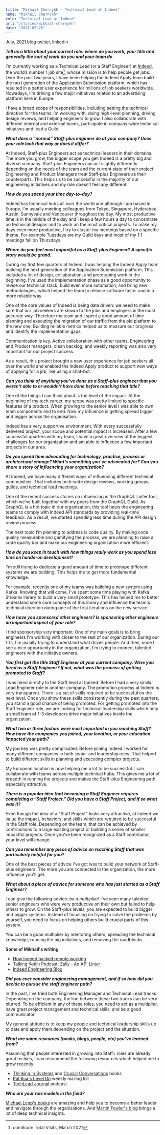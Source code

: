 ```yaml
---
title: "Mikhail Chernykh - Technical Lead at Indeed"
name: "Mikhail Chernykh"
role: "Technical Lead at Indeed"
url: "/stories/mikhail-chernykh"
date: "2021-07-25"
---
```



<span class="date">July, 2021</span>
[blog](https://netme.dev)
[twitter](https://twitter.com/netme),
[linkedin](https://www.linkedin.com/in/chernykh/)


**_Tell us a little about your current role: where do you work, your title and generally the sort of work do you and your team do._**

I’m currently working as a Technical Lead (or a Staff Engineer) at [Indeed](https://indeed.com), the world’s number 1 job site[^1], whose mission is to help people get jobs. Over the past two years, I have been helping the Indeed Apply team build the next generation of the Application Submission platform, which has resulted in a better user experience for millions of job seekers worldwide. Nowadays, I’m driving a few major initiatives related to an advertising platform here in Europe.

I have a broad scope of responsibilities, including setting the technical direction for the teams I’m working with, doing high-level planning, driving design reviews, and helping engineers to grow. I also collaborate with different internal and external teams, participate in company-wide technical initiatives and lead a Guild.

[^1]: comScore Total Visits, March 2021


**_What does a “normal” Staff-plus engineer do at your company? Does your role look that way or does it differ?_**

At Indeed, Staff-plus Engineers act as technical leaders in their domains. The more you grow, the bigger scope you get. Indeed is a pretty big and diverse company. Staff-plus Engineers can act slightly differently depending on the needs of the team and the current state of their project. Engineering and Product Managers treat Staff-plus Engineers as their counterparts. This helps us to be successful in the majority of our engineering initiatives and my role doesn’t feel any different.


**_How do you spend your time day-to-day?_**

Indeed has technical hubs all over the world and although I am based in Europe, I’m usually meeting colleagues from Tokyo, Singapore, Hyderabad, Austin, Sunnyvale and Vancouver throughout the day. My most productive time is in the middle of the day and I keep a few hours a day to concentrate on technical designs and to work on the most critical projects. To make my days even more productive, I try to cluster my meetings based on a specific theme. For example Tuesdays are my Guild days and most of my 1:1 meetings fall on Thursdays.


**_Where do you feel most impactful as a Staff-plus Engineer? A specific story would be grand._**

During my first few quarters at Indeed, I was helping the Indeed Apply team building the next generation of the Application Submission platform. This included a lot of design, collaboration, and prototyping work in the beginning. I’ve used the implementation phase as a good opportunity to revise our technical stack, build even more automation, and bring new methodologies, which helped the team to release software faster and in a more reliable way.

One of the core values of Indeed is being data driven: we need to make sure that our job seekers are shown to the jobs and employers in the most accurate way. Therefore my team and I spent a good amount of time planning and executing the migration of our traffic from the old platform to the new one. Building reliable metrics helped us to measure our progress and identify the implementation gaps.

Communication is key. Active collaboration with other teams, Engineering and Product managers, clean backlog, and weekly reporting was also very important for our project success.

As a result, this project brought a new user experience for job seekers all over the world and enabled the Indeed Apply product to support new ways of applying for a job, like using a chat-bot.


**_Can you think of anything you’ve done as a Staff-plus engineer that you weren’t able to or wouldn’t have done before reaching that title?_**

One of the things I can think about is the level of the impact. At the beginning of my tech career, my scope was pretty limited to specific features of a product. When growing to the senior level I was able to own team components end to end. Now my influence is getting spread bigger and bigger across the organisation.

Indeed has a very supportive environment. With every successfully delivered project, your scope and potential impact is increased. After a few successful quarters with my team, I have a great overview of the biggest challenges for our organization and am able to influence a few important projects in our area.


**_Do you spend time advocating for technology, practice, process or architectural change? What’s something you’ve advocated for? Can you share a story of influencing your organization?_**

At Indeed, we have many different ways of influencing different technical communities. That includes tech-wide design reviews, working groups, guilds, and technical lead meetings.

One of the recent success stories on influencing is the GraphQL Linter tool, which we’ve built together with my peers from the GraphQL Guild. As GraphQL is a hot topic in our organization, this tool helps the engineering teams to comply with Indeed API standards by providing real-time feedback. As a result, we started spending less time during the API design review process.

The next topic I’m planning to address is code quality. By making code quality measurable and gamifying the process, we are planning to raise a code quality bar and make our engineering organization more efficient.


**_How do you keep in touch with how things really work as you spend less time on hands-on development?_**

I'm still trying to dedicate a good amount of time to prototype different systems we are building. This helps me to get more fundamental knowledge.

For example, recently one of my teams was building a new system using Kafka. Knowing that will come, I've spent some time playing with Kafka Streams library to build a very small prototype. This has helped me to better understand some core concepts of this library and influence the team's technical direction during one of the first iterations on the new service.


**_How have you sponsored other engineers? Is sponsoring other engineers an important aspect of your role?_**

I find sponsorship very important. One of my main goals is to bring engineers I'm working with closer to the rest of our organization. During our 1:1s, I'm usually trying to understand what drives people. And then, once I see a nice opportunity in the organization, I'm trying to connect talented engineers with the initiative owners.


**_You first got the title Staff Engineer at your current company. Were you hired as a Staff Engineer? If not, what was the process of getting promoted to Staff?_**

I was hired directly to the Staff level at Indeed. Before I had a very similar Lead Engineer role in another company. The promotion process at Indeed is very transparent. There is a set of skills required to be successful on the next level. Once you show these skills consistently during the past quarters, you stand a good chance of being promoted. For getting promoted into the Staff Engineer role, we are looking for technical leadership skills which help a small team of 1-3 developers drive major initiatives inside the organization.


**_What two or three factors were most important in you reaching Staff? How have the companies you joined, your location, or your education impacted your path?_**

My journey was pretty complicated. Before joining Indeed I worked for many different companies in both senior and leadership roles. That helped to build different skills in planning and executing complex projects.

My European location is now helping me a lot to be successful. I can collaborate with teams across multiple technical hubs. This gives me a lot of breadth in running the projects and makes the Staff-plus Engineering path especially attractive.


**_There is a popular idea that becoming a Staff Engineer requires completing a “Staff Project.” Did you have a Staff Project, and if so what was it?_**

Even though the idea of a "Staff Project" looks very attractive, at Indeed we value the impact, behaviors, and skills which are required to be successful in the Staff role. Depending on the team, that can be achieved by contributions to a large existing project or building a series of smaller impactful projects. Once you've been recognized as a Staff contributor, your level will change.


**_Can you remember any piece of advice on reaching Staff that was particularly helpful for you?_**

One of the best pieces of advice I've got was to build your network of Staff-plus engineers. The more you are connected in the organization, the more influence you'll get.


**_What about a piece of advice for someone who has just started as a Staff Engineer?_**

I can give the following advice: _be a multiplier!_ I've seen many talented senior engineers who were very productive on their own but failed to help others to grow. On the Staff-plus levels, you are expected to build bigger and bigger systems. Instead of focusing on trying to solve the problems by yourself, you need to focus on helping others build crucial parts of this system.

You can be a good multiplier by mentoring others, spreading the technical knowledge, running the big initiatives, and removing the roadblocks.


<div class="pull">
<p><strong>Some of Mikhail's writing</strong></p>
<ul>
<li><a href="https://inside.indeed.jobs/how-indeed-hacked-remote-working/">How Indeed hacked remote working</a></li>
<li><a href="https://talkingkotlin.com/Zally-An-API-Linter/">Talking Kotlin Podcast: Zally - An API Linter</a></li>
<li><a href="https://engineering.indeedblog.com/blog/">Indeed Engineering Blog</a></li>
</ul>
</div>

**_Did you ever consider engineering management, and if so how did you decide to pursue the staff engineer path?_**

In the past, I've tried both Engineering Manager and Technical Lead tracks. Depending on the company, the line between these two tracks can be very blurred. To be efficient in any of these roles, you need to act as a multiplier, have great project management and technical skills, and be a good communicator.

My general attitude is to keep my people and technical leadership skills up to date and apply them depending on the project and the situation.


**_What are some resources (books, blogs, people, etc) you’ve learned from?_**

Assuming that people interested in growing into Staff+ roles are already great techies, I can recommend the following resources which helped me to grow recently:
* [Thinking in Systems](https://www.goodreads.com/book/show/3828902-thinking-in-systems) and [Crucial Conversations](https://www.goodreads.com/book/show/15014.Crucial_Conversations) books
* [Pat Kua's Level Up](https://levelup.patkua.com) weekly mailing list
* [TechLead Journal](https://techleadjournal.dev) podcast


**_Who are your role models in the field?_**

[Michael Lopp's books](https://randsinrepose.com) are amazing and help you to become a better leader and navigate through the organizations.
And [Martin Fowler's blog](https://martinfowler.com) brings a lot of deep technical insights.
